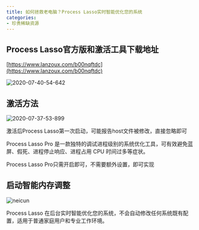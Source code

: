 ```yaml
---
title: 如何拯救老电脑？Process Lasso实时智能优化您的系统
categories:
- 珍贵稀缺资源
---
```




## Process Lasso官方版和激活工具下载地址

[https://www.lanzoux.com/b00nqftdc](https://www.lanzoux.com/b00nqftdc)

![2020-07-40-54-642](https://v2fy.com/asset/0i/jikemiji/jikemiji-md/kr-000069.assets/2020-07-40-54-642.png)



## 激活方法



![2020-07-37-53-899](https://v2fy.com/asset/0i/jikemiji/jikemiji-md/kr-000069.assets/2020-07-37-53-899.png)

激活后Process Lasso第一次启动，可能报告host文件被修改，直接忽略即可

Process Lasso Pro 是一款独特的调试进程级别的系统优化工具，可有效避免蓝屏、假死、进程停止响应、进程占用 CPU 时间过多等症状。



Process Lasso Pro只需开启即可，不需要额外设置，即可实现



## 启动智能内存调整

![neicun](https://v2fy.com/asset/0i/jikemiji/jikemiji-md/kr-000069.assets/neicun.gif)



Process Lasso 在后台实时智能优化您的系统，不会自动修改任何系统既有配置，适用于普通家庭用户和专业工作环境。




